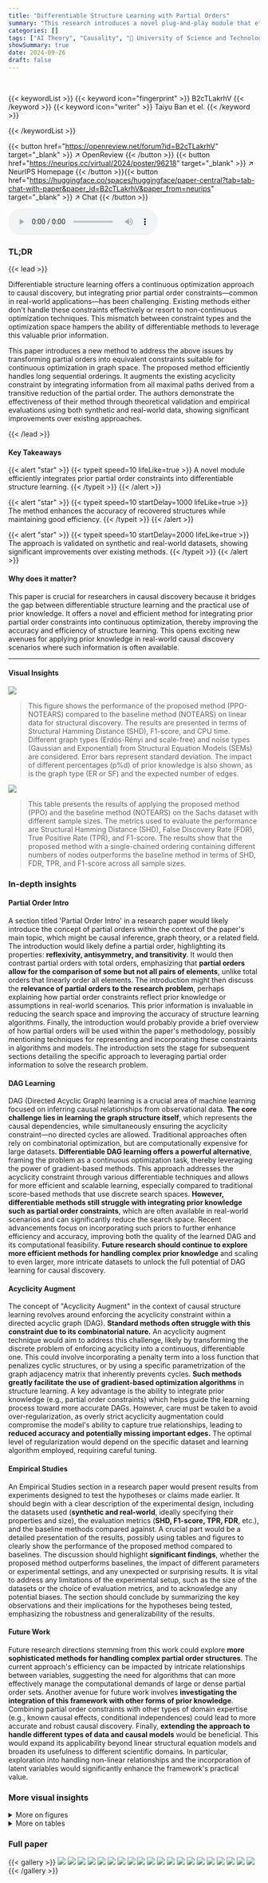 ```yaml
---
title: "Differentiable Structure Learning with Partial Orders"
summary: "This research introduces a novel plug-and-play module that efficiently integrates prior partial order constraints into differentiable structure learning, significantly improving structure recovery qua..."
categories: []
tags: ["AI Theory", "Causality", "🏢 University of Science and Technology of China",]
showSummary: true
date: 2024-09-26
draft: false
---
```


<br>

{{< keywordList >}}
{{< keyword icon="fingerprint" >}} B2cTLakrhV {{< /keyword >}}
{{< keyword icon="writer" >}} Taiyu Ban et el. {{< /keyword >}}
 
{{< /keywordList >}}

{{< button href="https://openreview.net/forum?id=B2cTLakrhV" target="_blank" >}}
↗ OpenReview
{{< /button >}}
{{< button href="https://neurips.cc/virtual/2024/poster/96218" target="_blank" >}}
↗ NeurIPS Homepage
{{< /button >}}{{< button href="https://huggingface.co/spaces/huggingface/paper-central?tab=tab-chat-with-paper&paper_id=B2cTLakrhV&paper_from=neurips" target="_blank" >}}
↗ Chat
{{< /button >}}



<audio controls>
    <source src="https://ai-paper-reviewer.com/B2cTLakrhV/podcast.wav" type="audio/wav">
    Your browser does not support the audio element.
</audio>


### TL;DR


{{< lead >}}

Differentiable structure learning offers a continuous optimization approach to causal discovery, but integrating prior partial order constraints—common in real-world applications—has been challenging.  Existing methods either don't handle these constraints effectively or resort to non-continuous optimization techniques. This mismatch between constraint types and the optimization space hampers the ability of differentiable methods to leverage this valuable prior information.

This paper introduces a new method to address the above issues by transforming partial orders into equivalent constraints suitable for continuous optimization in graph space. The proposed method efficiently handles long sequential orderings. It augments the existing acyclicity constraint by integrating information from all maximal paths derived from a transitive reduction of the partial order.  The authors demonstrate the effectiveness of their method through theoretical validation and empirical evaluations using both synthetic and real-world data, showing significant improvements over existing approaches.

{{< /lead >}}


#### Key Takeaways

{{< alert "star" >}}
{{< typeit speed=10 lifeLike=true >}} A novel module efficiently integrates prior partial order constraints into differentiable structure learning. {{< /typeit >}}
{{< /alert >}}

{{< alert "star" >}}
{{< typeit speed=10 startDelay=1000 lifeLike=true >}} The method enhances the accuracy of recovered structures while maintaining good efficiency. {{< /typeit >}}
{{< /alert >}}

{{< alert "star" >}}
{{< typeit speed=10 startDelay=2000 lifeLike=true >}} The approach is validated on synthetic and real-world datasets, showing significant improvements over existing methods. {{< /typeit >}}
{{< /alert >}}

#### Why does it matter?
This paper is crucial for researchers in causal discovery because it bridges the gap between differentiable structure learning and the practical use of prior knowledge.  It offers a novel and efficient method for integrating prior partial order constraints into continuous optimization, thereby improving the accuracy and efficiency of structure learning. This opens exciting new avenues for applying prior knowledge in real-world causal discovery scenarios where such information is often available.

------
#### Visual Insights



![](https://ai-paper-reviewer.com/B2cTLakrhV/figures_7_1.jpg)

> This figure shows the performance of the proposed method (PPO-NOTEARS) compared to the baseline method (NOTEARS) on linear data for structural discovery.  The results are presented in terms of Structural Hamming Distance (SHD), F1-score, and CPU time.  Different graph types (Erdös-Rényi and scale-free) and noise types (Gaussian and Exponential) from Structural Equation Models (SEMs) are considered. Error bars represent standard deviation. The impact of different percentages (p%d) of prior knowledge is also shown, as is the graph type (ER or SF) and the expected number of edges.





![](https://ai-paper-reviewer.com/B2cTLakrhV/tables_8_1.jpg)

> This table presents the results of applying the proposed method (PPO) and the baseline method (NOTEARS) on the Sachs dataset with different sample sizes. The metrics used to evaluate the performance are Structural Hamming Distance (SHD), False Discovery Rate (FDR), True Positive Rate (TPR), and F1-score. The results show that the proposed method with a single-chained ordering containing different numbers of nodes outperforms the baseline method in terms of SHD, FDR, TPR, and F1-score across all sample sizes.





### In-depth insights


#### Partial Order Intro
A section titled 'Partial Order Intro' in a research paper would likely introduce the concept of partial orders within the context of the paper's main topic, which might be causal inference, graph theory, or a related field.  The introduction would likely define a partial order, highlighting its properties: **reflexivity, antisymmetry, and transitivity**.  It would then contrast partial orders with total orders, emphasizing that **partial orders allow for the comparison of some but not all pairs of elements**, unlike total orders that linearly order all elements. The introduction might then discuss the **relevance of partial orders to the research problem**, perhaps explaining how partial order constraints reflect prior knowledge or assumptions in real-world scenarios. This prior information is invaluable in reducing the search space and improving the accuracy of structure learning algorithms.  Finally, the introduction would probably provide a brief overview of how partial orders will be used within the paper's methodology, possibly mentioning techniques for representing and incorporating these constraints in algorithms and models.  The introduction sets the stage for subsequent sections detailing the specific approach to leveraging partial order information to solve the research problem.

#### DAG Learning
DAG (Directed Acyclic Graph) learning is a crucial area of machine learning focused on inferring causal relationships from observational data.  **The core challenge lies in learning the graph structure itself**, which represents the causal dependencies, while simultaneously ensuring the acyclicity constraint—no directed cycles are allowed.  Traditional approaches often rely on combinatorial optimization, but are computationally expensive for large datasets.  **Differentiable DAG learning offers a powerful alternative**, framing the problem as a continuous optimization task, thereby leveraging the power of gradient-based methods.  This approach addresses the acyclicity constraint through various differentiable techniques and allows for more efficient and scalable learning, especially compared to traditional score-based methods that use discrete search spaces. **However, differentiable methods still struggle with integrating prior knowledge such as partial order constraints**, which are often available in real-world scenarios and can significantly reduce the search space.  Recent advancements focus on incorporating such priors to further enhance efficiency and accuracy, improving both the quality of the learned DAG and its computational feasibility.  **Future research should continue to explore more efficient methods for handling complex prior knowledge** and scaling to even larger, more intricate datasets to unlock the full potential of DAG learning for causal discovery.

#### Acyclicity Augment
The concept of "Acyclicity Augment" in the context of causal structure learning revolves around enforcing the acyclicity constraint within a directed acyclic graph (DAG).  **Standard methods often struggle with this constraint due to its combinatorial nature.**  An acyclicity augment technique would aim to address this challenge, likely by transforming the discrete problem of enforcing acyclicity into a continuous, differentiable one.  This could involve incorporating a penalty term into a loss function that penalizes cyclic structures, or by using a specific parametrization of the graph adjacency matrix that inherently prevents cycles. **Such methods greatly facilitate the use of gradient-based optimization algorithms** in structure learning. A key advantage is the ability to integrate prior knowledge (e.g., partial order constraints) which helps guide the learning process toward more accurate DAGs.  However, care must be taken to avoid over-regularization, as overly strict acyclicity augmentation could compromise the model's ability to capture true relationships, leading to **reduced accuracy and potentially missing important edges.**  The optimal level of regularization would depend on the specific dataset and learning algorithm employed, requiring careful tuning.

#### Empirical Studies
An Empirical Studies section in a research paper would present results from experiments designed to test the hypotheses or claims made earlier.  It should begin with a clear description of the experimental design, including the datasets used (**synthetic and real-world**, ideally specifying their properties and size), the evaluation metrics (**SHD, F1-score, TPR, FDR**, etc.), and the baseline methods compared against.  A crucial part would be a detailed presentation of the results, possibly using tables and figures to clearly show the performance of the proposed method compared to baselines.  The discussion should highlight **significant findings**, whether the proposed method outperforms baselines, the impact of different parameters or experimental settings, and any unexpected or surprising results.  It is vital to address any limitations of the experimental setup, such as the size of the datasets or the choice of evaluation metrics, and to acknowledge any potential biases.  The section should conclude by summarizing the key observations and their implications for the hypotheses being tested, emphasizing the robustness and generalizability of the results.

#### Future Work
Future research directions stemming from this work could explore **more sophisticated methods for handling complex partial order structures**.  The current approach's efficiency can be impacted by intricate relationships between variables, suggesting the need for algorithms that can more effectively manage the computational demands of large or dense partial order sets.  Another avenue for future work involves **investigating the integration of this framework with other forms of prior knowledge**. Combining partial order constraints with other types of domain expertise (e.g., known causal effects, conditional independences) could lead to more accurate and robust causal discovery.  Finally, **extending the approach to handle different types of data and causal models** would be beneficial. This would expand its applicability beyond linear structural equation models and broaden its usefulness to different scientific domains.  In particular, exploration into handling non-linear relationships and the incorporation of latent variables would significantly enhance the framework's practical value.


### More visual insights

<details>
<summary>More on figures
</summary>


![](https://ai-paper-reviewer.com/B2cTLakrhV/figures_7_2.jpg)

> This figure compares the performance of NOTEARS and NOTEARS-MLP with and without the proposed method (PPO) using multi-chained ordering.  It shows the structural Hamming distance (SHD), F1 score, and CPU time for different numbers of nodes (d) and chains (l).  The results demonstrate the impact of incorporating prior partial order information on improving the accuracy and efficiency of structure learning.


![](https://ai-paper-reviewer.com/B2cTLakrhV/figures_8_1.jpg)

> This figure shows the results of experiments on synthetic datasets using NOTEARS and NOTEARS-MLP with multi-chained orderings.  It presents the structural Hamming distance (SHD), F1 score, and CPU time for different numbers of nodes (d) and chains (l). Lower SHD values and higher F1 scores indicate better performance. The results demonstrate the impact of the number of chains on the output quality and runtime.  The plots illustrate that the proposed method (PPO) generally outperforms the baselines (without prior information), particularly as the number of chains increases. However, runtime can be affected by the number of chains and dataset characteristics.


![](https://ai-paper-reviewer.com/B2cTLakrhV/figures_20_1.jpg)

> This figure displays the results of applying the proposed method (PPO) to the NOTEARS algorithm for linear data.  It compares the performance of NOTEARS with and without the integration of partial order constraints.  The metrics used are Structural Hamming Distance (SHD), F1-score, and CPU time. The results are shown for different graph types (Erdös-Rényi and scale-free), noise types in the Structural Equation Model (SEM), and varying percentages of nodes in the single-chained partial order constraint. Error bars indicate standard error over five simulations.


![](https://ai-paper-reviewer.com/B2cTLakrhV/figures_21_1.jpg)

> This figure displays the results of experiments using the NOTEARS algorithm with linear data.  It compares the performance of the proposed method (PPO) against the baseline NOTEARS in terms of Structural Hamming Distance (SHD), F1 score, and CPU time.  Different graph types (Erdös-Rényi and scale-free) and noise types are considered.  The results are presented across different numbers of nodes (d) and show the impact of incorporating partial orders into the structure learning process. Error bars are included to represent the standard error over five simulations.


![](https://ai-paper-reviewer.com/B2cTLakrhV/figures_22_1.jpg)

> This figure presents the results of experiments using multi-chained orderings for linear NOTEARS and NOTEARS-MLP.  The plots show the structural Hamming distance (SHD), F1 score, and CPU time (log scale) for different numbers of nodes and varying numbers of chains.  The results demonstrate the impact of increasing numbers of chains on the quality and efficiency of structure learning. Lower SHD values and higher F1 scores indicate improved model accuracy, while lower CPU times suggest improved computational efficiency.


![](https://ai-paper-reviewer.com/B2cTLakrhV/figures_23_1.jpg)

> This figure shows the results of applying the proposed method (PPO) to the NOTEARS algorithm for learning linear DAG structures from observational data.  It compares the performance of NOTEARS with and without the proposed partial order constraints in terms of structural Hamming distance (SHD), F1-score, and CPU time.  The results are broken down by graph type (Erdős-Rényi and scale-free), noise type in the structural equation model (SEM), and the percentage of nodes used in the single-chained ordering constraint. Error bars show standard errors across 5 simulations.


![](https://ai-paper-reviewer.com/B2cTLakrhV/figures_23_2.jpg)

> This figure shows the results of experiments using linear NOTEARS and NOTEARS-MLP with multi-chained orderings.  The plots show Structural Hamming Distance (SHD), F1 score, and CPU time (log10 s) for different numbers of nodes and numbers of chains. The results demonstrate similar trends to those seen with single-chained ordering, with more pronounced improvements over the baselines as the number of partial order constraint chains increases.


</details>




<details>
<summary>More on tables
</summary>


![](https://ai-paper-reviewer.com/B2cTLakrhV/tables_16_1.jpg)
> This table compares the performance of two methods for integrating partial order constraints into structure learning: a path absence-based approach (Equation 8) and the proposed augmented acyclicity-based approach. The comparison is done in terms of runtime and F1-score.  The results are shown for different numbers of nodes (d) and different percentages of total order constraints (0.1d, 0.5d, d).  'Na' represents the baseline without any partial order constraints. The table shows that the augmented acyclicity-based approach is significantly faster and achieves a comparable F1-score.

![](https://ai-paper-reviewer.com/B2cTLakrhV/tables_18_1.jpg)
> This table compares two methods for integrating partial order constraints into structure learning: a path absence-based approach and an augmented acyclicity-based approach.  It shows the runtime (in seconds) and F1-score for each method under different partial order settings (0.1d, 0.5d, d, where d is the number of nodes) and compares them to a baseline with no prior constraints. The results demonstrate the trade-off between runtime and accuracy of the two constraint approaches.

![](https://ai-paper-reviewer.com/B2cTLakrhV/tables_19_1.jpg)
> This table shows how different properties of the partial order-based structure learning method vary with different values of the hyperparameter τ. The properties shown are the augmented acyclicity loss (h'), the data approximation loss (F), whether the resulting graph is a DAG, the number of edges in the graph, and the F1-score. The table demonstrates that an optimal value of τ exists that balances enforcing the acyclicity constraint with fitting the data well.

</details>




### Full paper

{{< gallery >}}
<img src="https://ai-paper-reviewer.com/B2cTLakrhV/1.png" class="grid-w50 md:grid-w33 xl:grid-w25" />
<img src="https://ai-paper-reviewer.com/B2cTLakrhV/2.png" class="grid-w50 md:grid-w33 xl:grid-w25" />
<img src="https://ai-paper-reviewer.com/B2cTLakrhV/3.png" class="grid-w50 md:grid-w33 xl:grid-w25" />
<img src="https://ai-paper-reviewer.com/B2cTLakrhV/4.png" class="grid-w50 md:grid-w33 xl:grid-w25" />
<img src="https://ai-paper-reviewer.com/B2cTLakrhV/5.png" class="grid-w50 md:grid-w33 xl:grid-w25" />
<img src="https://ai-paper-reviewer.com/B2cTLakrhV/6.png" class="grid-w50 md:grid-w33 xl:grid-w25" />
<img src="https://ai-paper-reviewer.com/B2cTLakrhV/7.png" class="grid-w50 md:grid-w33 xl:grid-w25" />
<img src="https://ai-paper-reviewer.com/B2cTLakrhV/8.png" class="grid-w50 md:grid-w33 xl:grid-w25" />
<img src="https://ai-paper-reviewer.com/B2cTLakrhV/9.png" class="grid-w50 md:grid-w33 xl:grid-w25" />
<img src="https://ai-paper-reviewer.com/B2cTLakrhV/10.png" class="grid-w50 md:grid-w33 xl:grid-w25" />
<img src="https://ai-paper-reviewer.com/B2cTLakrhV/11.png" class="grid-w50 md:grid-w33 xl:grid-w25" />
<img src="https://ai-paper-reviewer.com/B2cTLakrhV/12.png" class="grid-w50 md:grid-w33 xl:grid-w25" />
<img src="https://ai-paper-reviewer.com/B2cTLakrhV/13.png" class="grid-w50 md:grid-w33 xl:grid-w25" />
<img src="https://ai-paper-reviewer.com/B2cTLakrhV/14.png" class="grid-w50 md:grid-w33 xl:grid-w25" />
<img src="https://ai-paper-reviewer.com/B2cTLakrhV/15.png" class="grid-w50 md:grid-w33 xl:grid-w25" />
<img src="https://ai-paper-reviewer.com/B2cTLakrhV/16.png" class="grid-w50 md:grid-w33 xl:grid-w25" />
<img src="https://ai-paper-reviewer.com/B2cTLakrhV/17.png" class="grid-w50 md:grid-w33 xl:grid-w25" />
<img src="https://ai-paper-reviewer.com/B2cTLakrhV/18.png" class="grid-w50 md:grid-w33 xl:grid-w25" />
<img src="https://ai-paper-reviewer.com/B2cTLakrhV/19.png" class="grid-w50 md:grid-w33 xl:grid-w25" />
<img src="https://ai-paper-reviewer.com/B2cTLakrhV/20.png" class="grid-w50 md:grid-w33 xl:grid-w25" />
{{< /gallery >}}